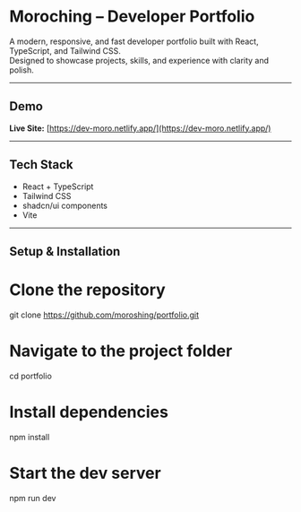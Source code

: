 # Moroching – Developer Portfolio

A modern, responsive, and fast developer portfolio built with React, TypeScript, and Tailwind CSS.  
Designed to showcase projects, skills, and experience with clarity and polish.

---

## Demo

**Live Site:** [https://dev-moro.netlify.app/](https://dev-moro.netlify.app/)

---

## Tech Stack

- React + TypeScript  
- Tailwind CSS  
- shadcn/ui components  
- Vite

---

## Setup & Installation


# Clone the repository
git clone https://github.com/moroshing/portfolio.git

# Navigate to the project folder
cd portfolio

# Install dependencies
npm install

# Start the dev server
npm run dev
